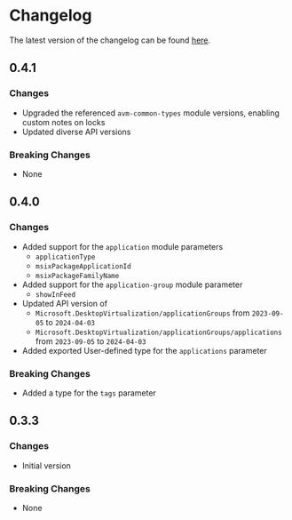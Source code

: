 # Changelog

The latest version of the changelog can be found [here](https://github.com/Azure/bicep-registry-modules/blob/main/avm/res/desktop-virtualization/application-group/CHANGELOG.md).

## 0.4.1

### Changes

- Upgraded the referenced `avm-common-types` module versions, enabling custom notes on locks
- Updated diverse API versions

### Breaking Changes

- None

## 0.4.0

### Changes

- Added support for the `application` module parameters
  - `applicationType`
  - `msixPackageApplicationId`
  - `msixPackageFamilyName`
- Added support for the `application-group` module parameter
  - `showInFeed`
- Updated API version of
  - `Microsoft.DesktopVirtualization/applicationGroups` from `2023-09-05` to `2024-04-03`
  - `Microsoft.DesktopVirtualization/applicationGroups/applications` from `2023-09-05` to `2024-04-03`
- Added exported User-defined type for the `applications` parameter

### Breaking Changes

- Added a type for the `tags` parameter

## 0.3.3

### Changes

- Initial version

### Breaking Changes

- None
